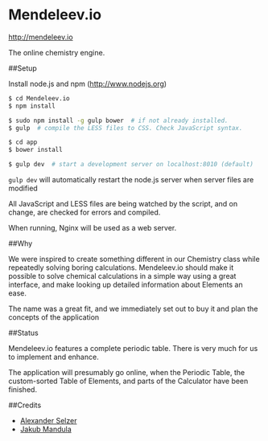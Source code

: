 Mendeleev.io
============
http://mendeleev.io

The online chemistry engine.

##Setup

Install node.js and npm (http://www.nodejs.org)

```bash
$ cd Mendeleev.io
$ npm install

$ sudo npm install -g gulp bower  # if not already installed.
$ gulp  # compile the LESS files to CSS. Check JavaScript syntax.

$ cd app
$ bower install

$ gulp dev  # start a development server on localhost:8010 (default)
```

`gulp dev` will automatically restart the node.js server when server
files are modified

All JavaScript and LESS files are being watched by the script, and on change,
are checked for errors and compiled.

When running, Nginx will be used as a web server.

##Why

We were inspired to create something different in our Chemistry class while repeatedly solving boring calculations.
Mendeleev.io should make it possible to solve chemical calculations in a simple way using a great interface, and make
looking up detailed information about Elements an ease.

The name was a great fit, and we immediately set out to buy it and plan the concepts of the application

##Status

Mendeleev.io features a complete periodic table.
There is very much for us to implement and enhance.

The application will presumably go online, when the Periodic Table, the custom-sorted Table of Elements,
and parts of the Calculator have been finished.

##Credits


* [Alexander Selzer](https://github.com/AlexanderSelzer)
* [Jakub Mandula](https://github.com/zpiman)

